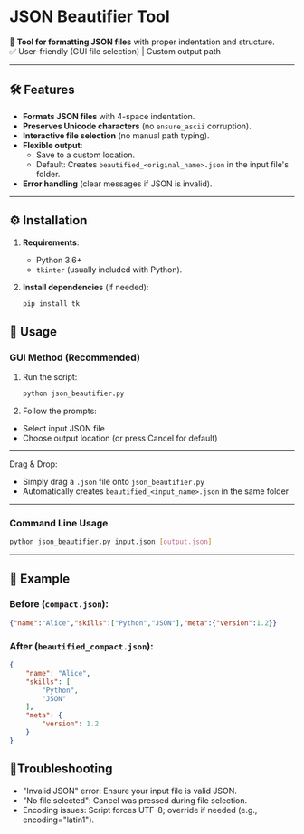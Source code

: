 # JSON Beautifier Tool  

📂 **Tool for formatting JSON files** with proper indentation and structure.  
✅ User-friendly (GUI file selection) | Custom output path  

---

## 🛠 Features  
- **Formats JSON files** with 4-space indentation.  
- **Preserves Unicode characters** (no `ensure_ascii` corruption).  
- **Interactive file selection** (no manual path typing).  
- **Flexible output**:  
  - Save to a custom location.  
  - Default: Creates `beautified_<original_name>.json` in the input file's folder.  
- **Error handling** (clear messages if JSON is invalid).  

---

## ⚙️ Installation  
1. **Requirements**:  
   - Python 3.6+  
   - `tkinter` (usually included with Python).  

2. **Install dependencies** (if needed):  
   ```bash  
   pip install tk
## 🚀 Usage

### **GUI Method (Recommended)**
1. Run the script:
   ```bash
   python json_beautifier.py
2. Follow the prompts:
- Select input JSON file  
- Choose output location (or press Cancel for default)  

---

Drag & Drop:  
- Simply drag a `.json` file onto `json_beautifier.py`  
- Automatically creates `beautified_<input_name>.json` in the same folder

---

### **Command Line Usage**
```bash
python json_beautifier.py input.json [output.json] 
```

---

## 📝 Example
### **Before (`compact.json`):**
```json
{"name":"Alice","skills":["Python","JSON"],"meta":{"version":1.2}}
```
### **After (`beautified_compact.json`):**
```json
{
    "name": "Alice",
    "skills": [
        "Python",
        "JSON"
    ],
    "meta": {
        "version": 1.2
    }
}
```

## 🐛Troubleshooting
- "Invalid JSON" error: Ensure your input file is valid JSON.
- "No file selected": Cancel was pressed during file selection.
- Encoding issues: Script forces UTF-8; override if needed (e.g., encoding="latin1").
